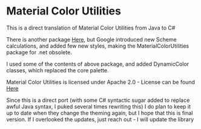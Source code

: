 # Material Color Utilities

This is a direct translation of Material Color Utilities from Java to C#

There is another package [Here](https://github.com/albi005/MaterialColorUtilities/), but Google introduced new Scheme
calculations, and added few new styles, making the MaterialColorUtilities package for .net obsolete.

I used some of the contents of above package, and added DynamicColor classes, which replaced the core palette.

Material Color Utilities is licensed under Apache 2.0 - License can be found [Here](src/MCU_Licence.md)

Since this is a direct port (with some C# syntactic sugar added to replace awful Java syntax, I puked several times rewriting this) I do plan to keep it up to date when they change the theming again, but I hope that this is final version. If I overlooked the updates, just reach out - I will update the library